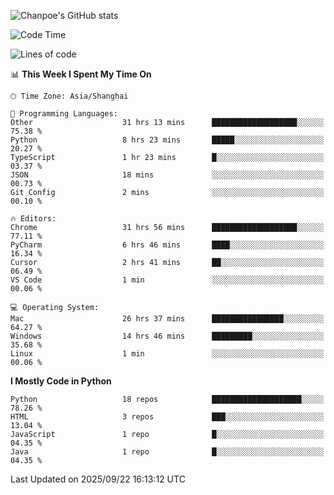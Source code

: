 ![Chanpoe's GitHub stats](https://github-readme-stats.vercel.app/api?username=Chanpoe&show_icons=true&count_private=true&theme=cobalt)

<!--START_SECTION:waka-->
![Code Time](http://img.shields.io/badge/Code%20Time-1%2C071%20hrs%2035%20mins-blue)

![Lines of code](https://img.shields.io/badge/From%20Hello%20World%20I%27ve%20Written-1.9%20million%20lines%20of%20code-blue)

📊 **This Week I Spent My Time On** 

```text
🕑︎ Time Zone: Asia/Shanghai

💬 Programming Languages: 
Other                    31 hrs 13 mins      ███████████████████░░░░░░   75.38 % 
Python                   8 hrs 23 mins       █████░░░░░░░░░░░░░░░░░░░░   20.27 % 
TypeScript               1 hr 23 mins        █░░░░░░░░░░░░░░░░░░░░░░░░   03.37 % 
JSON                     18 mins             ░░░░░░░░░░░░░░░░░░░░░░░░░   00.73 % 
Git Config               2 mins              ░░░░░░░░░░░░░░░░░░░░░░░░░   00.10 % 

🔥 Editors: 
Chrome                   31 hrs 56 mins      ███████████████████░░░░░░   77.11 % 
PyCharm                  6 hrs 46 mins       ████░░░░░░░░░░░░░░░░░░░░░   16.34 % 
Cursor                   2 hrs 41 mins       ██░░░░░░░░░░░░░░░░░░░░░░░   06.49 % 
VS Code                  1 min               ░░░░░░░░░░░░░░░░░░░░░░░░░   00.06 % 

💻 Operating System: 
Mac                      26 hrs 37 mins      ████████████████░░░░░░░░░   64.27 % 
Windows                  14 hrs 46 mins      █████████░░░░░░░░░░░░░░░░   35.68 % 
Linux                    1 min               ░░░░░░░░░░░░░░░░░░░░░░░░░   00.06 % 
```

**I Mostly Code in Python** 

```text
Python                   18 repos            ████████████████████░░░░░   78.26 % 
HTML                     3 repos             ███░░░░░░░░░░░░░░░░░░░░░░   13.04 % 
JavaScript               1 repo              █░░░░░░░░░░░░░░░░░░░░░░░░   04.35 % 
Java                     1 repo              █░░░░░░░░░░░░░░░░░░░░░░░░   04.35 % 
```




 Last Updated on 2025/09/22 16:13:12 UTC
<!--END_SECTION:waka-->

